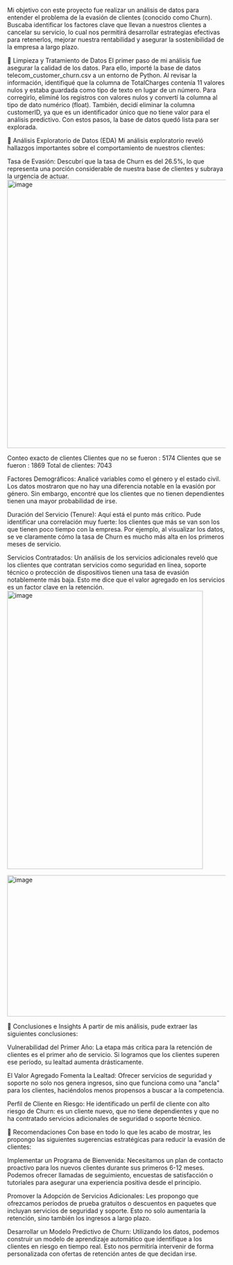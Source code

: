  Mi objetivo con este proyecto fue realizar un análisis de datos para entender el problema de la evasión de clientes (conocido como Churn). Buscaba identificar los factores clave que llevan a nuestros clientes a cancelar su servicio, lo cual nos permitirá desarrollar estrategias efectivas para retenerlos, mejorar nuestra rentabilidad y asegurar la sostenibilidad de la empresa a largo plazo.

🔹 Limpieza y Tratamiento de Datos
El primer paso de mi análisis fue asegurar la calidad de los datos. Para ello, importé la base de datos telecom_customer_churn.csv a un entorno de Python. Al revisar la información, identifiqué que la columna de TotalCharges contenía 11 valores nulos y estaba guardada como tipo de texto en lugar de un número. Para corregirlo, eliminé los registros con valores nulos y convertí la columna al tipo de dato numérico (float). También, decidí eliminar la columna customerID, ya que es un identificador único que no tiene valor para el análisis predictivo. Con estos pasos, la base de datos quedó lista para ser explorada.

🔹 Análisis Exploratorio de Datos (EDA)
Mi análisis exploratorio reveló hallazgos importantes sobre el comportamiento de nuestros clientes:

Tasa de Evasión: Descubrí que la tasa de Churn es del 26.5%, lo que representa una porción considerable de nuestra base de clientes y subraya la urgencia de actuar.
<img width="917" height="617" alt="image" src="https://github.com/user-attachments/assets/094bb42c-2a3e-4b60-814c-6bb5f0ca348e" />
 
Conteo exacto de clientes
Clientes que no se fueron : 5174
Clientes que se fueron : 1869
Total de clientes: 7043

Factores Demográficos: Analicé variables como el género y el estado civil. Los datos mostraron que no hay una diferencia notable en la evasión por género. Sin embargo, encontré que los clientes que no tienen dependientes tienen una mayor probabilidad de irse.

Duración del Servicio (Tenure): Aquí está el punto más crítico. Pude identificar una correlación muy fuerte: los clientes que más se van son los que tienen poco tiempo con la empresa. Por ejemplo, al visualizar los datos, se ve claramente cómo la tasa de Churn es mucho más alta en los primeros meses de servicio.

Servicios Contratados: Un análisis de los servicios adicionales reveló que los clientes que contratan servicios como seguridad en línea, soporte técnico o protección de dispositivos tienen una tasa de evasión notablemente más baja. Esto me dice que el valor agregado en los servicios es un factor clave en la retención.
<img width="451" height="640" alt="image" src="https://github.com/user-attachments/assets/f19aaf00-50fb-4ccb-8fc4-c9906a0a0965" />

<img width="1133" height="325" alt="image" src="https://github.com/user-attachments/assets/3fafa5fa-0ce6-4d35-b533-f51c057d413b" />


🔹 Conclusiones e Insights
A partir de mis análisis, pude extraer las siguientes conclusiones:

Vulnerabilidad del Primer Año: La etapa más crítica para la retención de clientes es el primer año de servicio. Si logramos que los clientes superen ese período, su lealtad aumenta drásticamente.

El Valor Agregado Fomenta la Lealtad: Ofrecer servicios de seguridad y soporte no solo nos genera ingresos, sino que funciona como una "ancla" para los clientes, haciéndolos menos propensos a buscar a la competencia.

Perfil de Cliente en Riesgo: He identificado un perfil de cliente con alto riesgo de Churn: es un cliente nuevo, que no tiene dependientes y que no ha contratado servicios adicionales de seguridad o soporte técnico.

🔹 Recomendaciones
Con base en todo lo que les acabo de mostrar, les propongo las siguientes sugerencias estratégicas para reducir la evasión de clientes:

Implementar un Programa de Bienvenida: Necesitamos un plan de contacto proactivo para los nuevos clientes durante sus primeros 6-12 meses. Podemos ofrecer llamadas de seguimiento, encuestas de satisfacción o tutoriales para asegurar una experiencia positiva desde el principio.

Promover la Adopción de Servicios Adicionales: Les propongo que ofrezcamos períodos de prueba gratuitos o descuentos en paquetes que incluyan servicios de seguridad y soporte. Esto no solo aumentaría la retención, sino también los ingresos a largo plazo.

Desarrollar un Modelo Predictivo de Churn: Utilizando los datos, podemos construir un modelo de aprendizaje automático que identifique a los clientes en riesgo en tiempo real. Esto nos permitiría intervenir de forma personalizada con ofertas de retención antes de que decidan irse.
